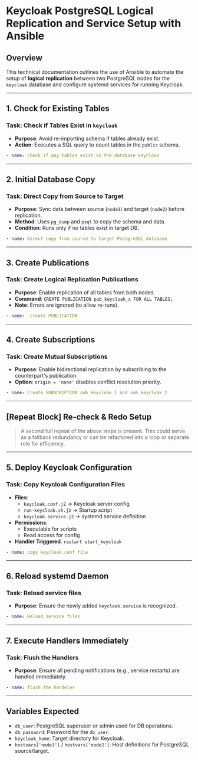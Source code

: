 
# **Keycloak PostgreSQL Logical Replication and Service Setup with Ansible**

## **Overview**
This technical documentation outlines the use of Ansible to automate the setup of **logical replication** between two PostgreSQL nodes for the `keycloak` database and configure systemd services for running Keycloak.

---

## **1. Check for Existing Tables**
### **Task: Check if Tables Exist in `keycloak`**
- **Purpose**: Avoid re-importing schema if tables already exist.
- **Action**: Executes a SQL query to count tables in the `public` schema.
```yaml
- name: Check if any tables exist in the database keycloak
```

---

## **2. Initial Database Copy**
### **Task: Direct Copy from Source to Target**
- **Purpose**: Sync data between source (`node1`) and target (`node2`) before replication.
- **Method**: Uses `pg_dump` and `psql` to copy the schema and data.
- **Condition**: Runs only if no tables exist in target DB.
```yaml
- name: Direct copy from source to target PostgreSQL database
```

---

## **3. Create Publications**
### **Task: Create Logical Replication Publications**
- **Purpose**: Enable replication of all tables from both nodes.
- **Command**: `CREATE PUBLICATION pub_keycloak_x FOR ALL TABLES;`
- **Note**: Errors are ignored (to allow re-runs).
```yaml
- name:  create PUBLICATION
```

---

## **4. Create Subscriptions**
### **Task: Create Mutual Subscriptions**
- **Purpose**: Enable bidirectional replication by subscribing to the counterpart's publication.
- **Option**: `origin = 'none'` disables conflict resolution priority.
```yaml
- name: Create SUBSCRIPTION sub_keycloak_1 and sub_keycloak_2
```

---

## **[Repeat Block] Re-check & Redo Setup**
> A second full repeat of the above steps is present. This could serve as a fallback redundancy or can be refactored into a loop or separate role for efficiency.

---

## **5. Deploy Keycloak Configuration**
### **Task: Copy Keycloak Configuration Files**
- **Files**:
  - `keycloak.conf.j2` → Keycloak server config
  - `run-keycloak.sh.j2` → Startup script
  - `keycloak.service.j2` → systemd service definition
- **Permissions**:
  - Executable for scripts
  - Read access for config
- **Handler Triggered**: `restart start_keycloak`
```yaml
- name: copy keycloak.conf file
```

---

## **6. Reload systemd Daemon**
### **Task: Reload service files**
- **Purpose**: Ensure the newly added `keycloak.service` is recognized.
```yaml
- name: Reload service files
```

---

## **7. Execute Handlers Immediately**
### **Task: Flush the Handlers**
- **Purpose**: Ensure all pending notifications (e.g., service restarts) are handled immediately.
```yaml
- name: flush the handeler
```

---

## **Variables Expected**
- `db_user`: PostgreSQL superuser or admin used for DB operations.
- `db_password`: Password for the `db_user`.
- `keycloak_home`: Target directory for Keycloak.
- `hostvars['node1']` / `hostvars['node2']`: Host definitions for PostgreSQL source/target.
